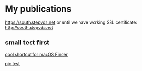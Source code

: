 # My publications #

<https://south.stepvda.net>
or until we have working SSL certificate:
<http://south.stepvda.net>

## small test first ##

[cool shortcut for macOS Finder](finder_minimalistic_view_shortcut.md)

[pic test](picture_tst.md)

